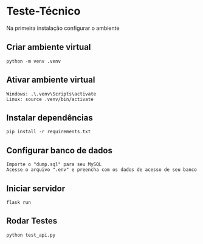 # Teste-Técnico


Na primeira instalação configurar o ambiente

## Criar ambiente virtual
```
python -m venv .venv
```

## Ativar ambiente virtual
```
Windows: .\.venv\Scripts\activate
Linux: source .venv/bin/activate
```

## Instalar dependências
```
pip install -r requirements.txt
```

## Configurar banco de dados
```
Importe o "dump.sql" para seu MySQL
Acesse o arquivo ".env" e preencha com os dados de acesso de seu banco
```

## Iniciar servidor
```
flask run
```

## Rodar Testes
```
python test_api.py
```
